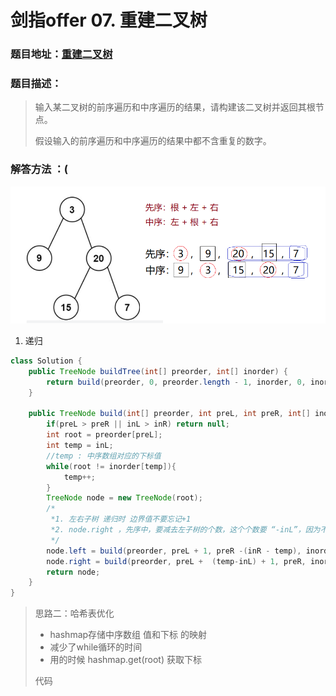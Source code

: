 # 剑指offer 07. 重建二叉树

### 题目地址：[重建二叉树](https://leetcode-cn.com/problems/zhong-jian-er-cha-shu-lcof/)



### 题目描述：

>输入某二叉树的前序遍历和中序遍历的结果，请构建该二叉树并返回其根节点。
>
>假设输入的前序遍历和中序遍历的结果中都不含重复的数字。



### 解答方法 ：(

![image-20220104193655152](images/image-20220104193655152-16413039449252.png)

1. 递归

```java
class Solution {
    public TreeNode buildTree(int[] preorder, int[] inorder) {
        return build(preorder, 0, preorder.length - 1, inorder, 0, inorder.length - 1);
    }

    public TreeNode build(int[] preorder, int preL, int preR, int[] inorder, int inL, int inR){
        if(preL > preR || inL > inR) return null;
        int root = preorder[preL];
        int temp = inL;
        //temp : 中序数组对应的下标值
        while(root != inorder[temp]){
            temp++;
        }
        TreeNode node = new TreeNode(root);
        /*
         *1. 左右子树 递归时 边界值不要忘记+1
         *2. node.right ，先序中，要减去左子树的个数，这个个数要 “-inL”，因为不是从0开始的
         */
        node.left = build(preorder, preL + 1, preR -(inR - temp), inorder, inL, temp - 1);
        node.right = build(preorder, preL +  (temp-inL) + 1, preR, inorder, temp+1, inR);
        return node;
    }
}
```

> 思路二：哈希表优化
>
> - hashmap存储中序数组 值和下标 的映射
> - 减少了while循环的时间
> - 用的时候 hashmap.get(root) 获取下标
>
> 代码




